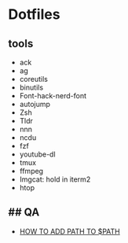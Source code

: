 # Dotfiles

## tools

* ack
* ag
* coreutils
* binutils
* Font-hack-nerd-font
* autojump
* Zsh
* Tldr
* nnn
* ncdu
* fzf
* youtube-dl
* tmux
* ffmpeg
* Imgcat: hold in iterm2
* htop

## ## QA

* [HOW TO ADD PATH TO $PATH](https://unix.stackexchange.com/questions/26047/how-to-correctly-add-a-path-to-path)

